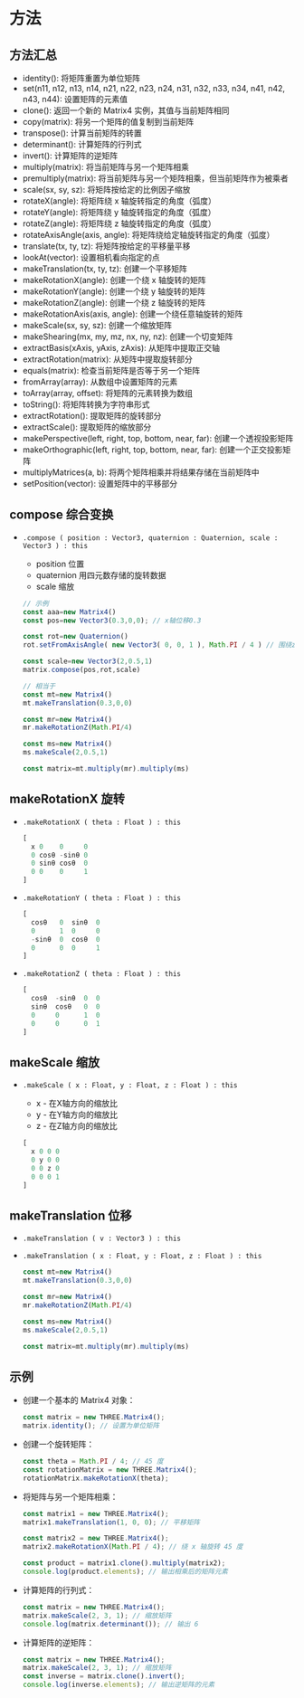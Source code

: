 # 方法

## 方法汇总

+ identity(): 将矩阵重置为单位矩阵
+ set(n11, n12, n13, n14, n21, n22, n23, n24, n31, n32, n33, n34, n41, n42, n43, n44): 设置矩阵的元素值
+ clone(): 返回一个新的 Matrix4 实例，其值与当前矩阵相同
+ copy(matrix): 将另一个矩阵的值复制到当前矩阵
+ transpose(): 计算当前矩阵的转置
+ determinant(): 计算矩阵的行列式
+ invert(): 计算矩阵的逆矩阵
+ multiply(matrix): 将当前矩阵与另一个矩阵相乘
+ premultiply(matrix): 将当前矩阵与另一个矩阵相乘，但当前矩阵作为被乘者
+ scale(sx, sy, sz): 将矩阵按给定的比例因子缩放
+ rotateX(angle): 将矩阵绕 x 轴旋转指定的角度（弧度）
+ rotateY(angle): 将矩阵绕 y 轴旋转指定的角度（弧度）
+ rotateZ(angle): 将矩阵绕 z 轴旋转指定的角度（弧度）
+ rotateAxisAngle(axis, angle): 将矩阵绕给定轴旋转指定的角度（弧度）
+ translate(tx, ty, tz): 将矩阵按给定的平移量平移
+ lookAt(vector): 设置相机看向指定的点
+ makeTranslation(tx, ty, tz): 创建一个平移矩阵
+ makeRotationX(angle): 创建一个绕 x 轴旋转的矩阵
+ makeRotationY(angle): 创建一个绕 y 轴旋转的矩阵
+ makeRotationZ(angle): 创建一个绕 z 轴旋转的矩阵
+ makeRotationAxis(axis, angle): 创建一个绕任意轴旋转的矩阵
+ makeScale(sx, sy, sz): 创建一个缩放矩阵
+ makeShearing(mx, my, mz, nx, ny, nz): 创建一个切变矩阵
+ extractBasis(xAxis, yAxis, zAxis): 从矩阵中提取正交轴
+ extractRotation(matrix): 从矩阵中提取旋转部分
+ equals(matrix): 检查当前矩阵是否等于另一个矩阵
+ fromArray(array): 从数组中设置矩阵的元素
+ toArray(array, offset): 将矩阵的元素转换为数组
+ toString(): 将矩阵转换为字符串形式
+ extractRotation(): 提取矩阵的旋转部分
+ extractScale(): 提取矩阵的缩放部分
+ makePerspective(left, right, top, bottom, near, far): 创建一个透视投影矩阵
+ makeOrthographic(left, right, top, bottom, near, far): 创建一个正交投影矩阵
+ multiplyMatrices(a, b): 将两个矩阵相乘并将结果存储在当前矩阵中
+ setPosition(vector): 设置矩阵中的平移部分


## compose 综合变换

+ `.compose ( position : Vector3, quaternion : Quaternion, scale : Vector3 ) : this`

  + position 位置
  + quaternion 用四元数存储的旋转数据
  + scale 缩放

  ```js
  // 示例
  const aaa=new Matrix4()
  const pos=new Vector3(0.3,0,0); // x轴位移0.3

  const rot=new Quaternion()
  rot.setFromAxisAngle( new Vector3( 0, 0, 1 ), Math.PI / 4 ) // 围绕z轴旋转

  const scale=new Vector3(2,0.5,1)
  matrix.compose(pos,rot,scale)

  // 相当于
  const mt=new Matrix4()
  mt.makeTranslation(0.3,0,0)

  const mr=new Matrix4()
  mr.makeRotationZ(Math.PI/4)

  const ms=new Matrix4()
  ms.makeScale(2,0.5,1)

  const matrix=mt.multiply(mr).multiply(ms)
  ```

## makeRotationX 旋转

+ `.makeRotationX ( theta : Float ) : this`

  ```js
  [
    x 0    0     0
    0 cosθ -sinθ 0
    0 sinθ cosθ  0
    0 0    0     1
  ]
  ```

+ `.makeRotationY ( theta : Float ) : this`

  ```js
  [
    cosθ   0  sinθ  0
    0      1  0     0
    -sinθ  0  cosθ  0
    0      0  0     1
  ]
  ```

+ `.makeRotationZ ( theta : Float ) : this`

  ```js
  [
    cosθ  -sinθ  0  0
    sinθ  cosθ   0  0
    0     0      1  0
    0     0      0  1
  ]
  ```

## makeScale 缩放

+ `.makeScale ( x : Float, y : Float, z : Float ) : this`

  + x - 在X轴方向的缩放比
  + y - 在Y轴方向的缩放比
  + z - 在Z轴方向的缩放比

  ```js
  [
    x 0 0 0
    0 y 0 0
    0 0 z 0
    0 0 0 1
  ]
  ```

## makeTranslation 位移

+ `.makeTranslation ( v : Vector3 ) : this`
+ `.makeTranslation ( x : Float, y : Float, z : Float ) : this`

  ```js
  const mt=new Matrix4()
  mt.makeTranslation(0.3,0,0)

  const mr=new Matrix4()
  mr.makeRotationZ(Math.PI/4)

  const ms=new Matrix4()
  ms.makeScale(2,0.5,1)

  const matrix=mt.multiply(mr).multiply(ms)
  ```

## 示例

+ 创建一个基本的 Matrix4 对象：

  ```js
  const matrix = new THREE.Matrix4();
  matrix.identity(); // 设置为单位矩阵
  ```

+ 创建一个旋转矩阵：

  ```js
  const theta = Math.PI / 4; // 45 度
  const rotationMatrix = new THREE.Matrix4();
  rotationMatrix.makeRotationX(theta);
  ```

+ 将矩阵与另一个矩阵相乘：

  ```js
  const matrix1 = new THREE.Matrix4();
  matrix1.makeTranslation(1, 0, 0); // 平移矩阵

  const matrix2 = new THREE.Matrix4();
  matrix2.makeRotationX(Math.PI / 4); // 绕 x 轴旋转 45 度

  const product = matrix1.clone().multiply(matrix2);
  console.log(product.elements); // 输出相乘后的矩阵元素
  ```

+ 计算矩阵的行列式：

  ```js
  const matrix = new THREE.Matrix4();
  matrix.makeScale(2, 3, 1); // 缩放矩阵
  console.log(matrix.determinant()); // 输出 6
  ```

+ 计算矩阵的逆矩阵：

  ```js
  const matrix = new THREE.Matrix4();
  matrix.makeScale(2, 3, 1); // 缩放矩阵
  const inverse = matrix.clone().invert();
  console.log(inverse.elements); // 输出逆矩阵的元素
  ```
